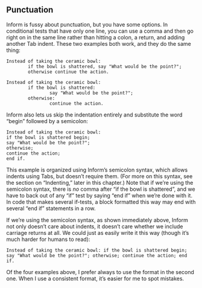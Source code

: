 ## Punctuation

Inform is fussy about punctuation, but you have some options. In conditional tests that have only one line, you can use a comma and then go right on in the same line rather than hitting a colon, a return, and adding another Tab indent. These two examples both work, and they do the same thing:

```inform7
Instead of taking the ceramic bowl:
        if the bowl is shattered, say "What would be the point?";
        otherwise continue the action.

Instead of taking the ceramic bowl:
        if the bowl is shattered:
                say "What would be the point?";
        otherwise:
                continue the action.
```

Inform also lets us skip the indentation entirely and substitute the word “begin” followed by a semicolon:

```inform7
Instead of taking the ceramic bowl:
if the bowl is shattered begin;
say "What would be the point?";
otherwise;
continue the action;
end if.
```

This example is organized using Inform’s semicolon syntax, which allows indents using Tabs, but doesn’t require them. (For more on this syntax, see the section on “Indenting,” later in this chapter.) Note that if we’re using the semicolon syntax, there is _no_ comma after “if the bowl is shattered”, and we have to back out of any “if” test by saying “end if” when we’re done with it. In code that makes several if-tests, a block formatted this way may end with several “end if” statements in a row.

If we’re using the semicolon syntax, as shown immediately above, Inform not only doesn’t care about indents, it doesn’t care whether we include carriage returns at all. We could just as easily write it this way (though it’s much harder for humans to read):

```inform7
Instead of taking the ceramic bowl: if the bowl is shattered begin; say "What would be the point?"; otherwise; continue the action; end if.
```

Of the four examples above, I prefer always to use the format in the second one. When I use a consistent format, it’s easier for me to spot mistakes.
